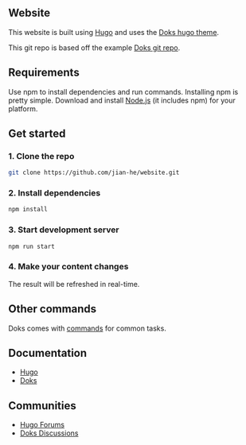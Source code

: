 ## Website
This website is built using [Hugo](https://gohugo.io/) and uses the [Doks hugo theme](https://getdoks.org/).

This git repo is based off the example [Doks git repo](https://github.com/h-enk/doks-gh-pages).

## Requirements

Use npm to install dependencies and run commands. Installing npm is pretty simple. Download and install [Node.js](https://nodejs.org/) (it includes npm) for your platform.

## Get started

### 1. Clone the repo

```bash
git clone https://github.com/jian-he/website.git
```

### 2. Install dependencies

```bash
npm install
```

### 3. Start development server

```bash
npm run start
```

### 4. Make your content changes
The result will be refreshed in real-time.

## Other commands

Doks comes with [commands](https://getdoks.org/docs/prologue/commands/) for common tasks.

## Documentation

- [Hugo](https://gohugo.io/documentation/)
- [Doks](https://getdoks.org/)

## Communities

- [Hugo Forums](https://discourse.gohugo.io/)
- [Doks Discussions](https://github.com/h-enk/doks/discussions)

